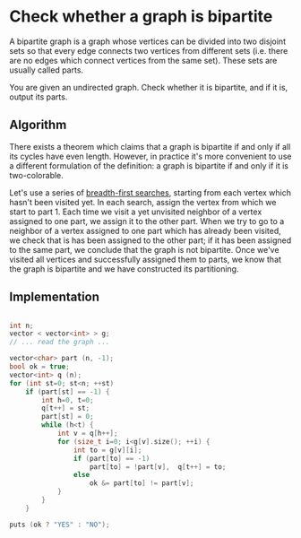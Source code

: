 # Check whether a graph is bipartite

A bipartite graph is a graph whose vertices can be divided into two disjoint sets so that every edge connects two vertices from different sets (i.e. there are no edges which connect vertices from the same set). These sets are usually called parts.

You are given an undirected graph. Check whether it is bipartite, and if it is, output its parts.

## Algorithm

There exists a theorem which claims that a graph is bipartite if and only if all its cycles have even length. However, in practice it's more convenient to use a different formulation of the definition: a graph is bipartite if and only if it is two-colorable.

Let's use a series of [breadth-first searches](./graph/breadth-first-search.html), starting from each vertex which hasn't been visited yet. In each search, assign the vertex from which we start to part 1. Each time we visit a yet unvisited neighbor of a vertex assigned to one part, we assign it to the other part. When we try to go to a neighbor of a vertex assigned to one part which has already been visited, we check that is has been assigned to the other part; if it has been assigned to the same part, we conclude that the graph is not bipartite. Once we've visited all vertices and successfully assigned them to parts, we know that the graph is bipartite and we have constructed its partitioning.

## Implementation

```cpp

int n;
vector < vector<int> > g;
// ... read the graph ...

vector<char> part (n, -1);
bool ok = true;
vector<int> q (n);
for (int st=0; st<n; ++st)
	if (part[st] == -1) {
		int h=0, t=0;
		q[t++] = st;
		part[st] = 0;
		while (h<t) {
			int v = q[h++];
			for (size_t i=0; i<g[v].size(); ++i) {
				int to = g[v][i];
				if (part[to] == -1)
					part[to] = !part[v],  q[t++] = to;
				else
					ok &= part[to] != part[v];
			}
		}
	}

puts (ok ? "YES" : "NO");
```

